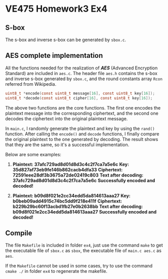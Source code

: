 # VE475 Homework3 Ex4

## S-box

The s-box and inverse s-box can be generated by ```sbox.c```.



## AES complete implementation

All the functions needed for the realization of ***AES*** (Advanced Encryption Standard) are included in ```aes.c```. The header file ```aes.h``` contains the s-box and inverse s-box generated by ```sbox.c```, and the round constants array ```Rcon``` referred from Wikipedia.

```c
uint8_t *encode(const uint8_t message[16], const uint8_t key[16]);
uint8_t *decode(const uint8_t cipher[16], const uint8_t key[16]);
```

The above two functions are the core functions. The first one encodes the plaintext message into the corresponding ciphertext, and the second one decodes the ciphertext into the original plaintext message.

In ```main.c```, I randomly generate the plaintext and key by using the ```rand()``` function. After calling the ```encode()``` and ```decode``` functions, I finally compare the original plaintext to the one generated by decoding. The result shows that they are the same, so it's a successful implementation.

Below are some examples:

1. **Plaintext: 37afc729ad8d01d8d3c4c2f7ca7a5e6c**
   **Key: 35d827af73eb9fe146b862cacb4dfa33**
   **Ciphertext: 72591eee28df3b3675a72de02419c803**
   **Text after decoding: 37afc729ad8d01d8d3c4c2f7ca7a5e6c**
   **Successfully encoded and decoded!**

2. **Plaintext: b09d8f021e2cc34edd5da814613aaa27**
   **Key: b0beb09add4915c74bc5dd9f218e411f**
   **Ciphertext: b229b29bc60f13acbd1fb27e0b2638bb**
   **Text after decoding: b09d8f021e2cc34edd5da814613aaa27**
   **Successfully encoded and decoded!**



## Compile

The file ```Makefile``` is included in folder ```ex4```, just use the command ```make``` to get the executable file of ```sbox.c``` as ```sbox```, the executable file of ```main.c aes.c``` as ```aes```.

If the ```Makefile``` cannot be used in some cases, try to use the command ```cmake ./``` in folder ```ex4``` to regenerate the makefile. 
